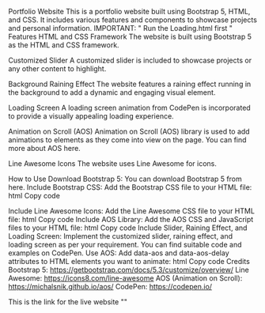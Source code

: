 Portfolio Website This is a portfolio website built using Bootstrap 5, HTML, and CSS. It includes various features and components to showcase projects and personal information. IMPORTANT: " Run the Loading.html first " Features HTML and CSS Framework The website is built using Bootstrap 5 as the HTML and CSS framework.

Customized Slider A customized slider is included to showcase projects or any other content to highlight.

Background Raining Effect The website features a raining effect running in the background to add a dynamic and engaging visual element.

Loading Screen A loading screen animation from CodePen is incorporated to provide a visually appealing loading experience.

Animation on Scroll (AOS) Animation on Scroll (AOS) library is used to add animations to elements as they come into view on the page. You can find more about AOS here.

Line Awesome Icons The website uses Line Awesome for icons.

How to Use Download Bootstrap 5: You can download Bootstrap 5 from here. Include Bootstrap CSS: Add the Bootstrap CSS file to your HTML file: html Copy code

Include Line Awesome Icons: Add the Line Awesome CSS file to your HTML file: html Copy code Include AOS Library: Add the AOS CSS and JavaScript files to your HTML file: html Copy code <script src="https://cdnjs.cloudflare.com/ajax/libs/aos/2.3.4/aos.js"></script> Include Slider, Raining Effect, and Loading Screen: Implement the customized slider, raining effect, and loading screen as per your requirement. You can find suitable code and examples on CodePen. Use AOS: Add data-aos and data-aos-delay attributes to HTML elements you want to animate: html Copy code
Credits Bootstrap 5: https://getbootstrap.com/docs/5.3/customize/overview/ Line Awesome: https://icons8.com/line-awesome AOS (Animation on Scroll): https://michalsnik.github.io/aos/ CodePen: https://codepen.io/


This is the link for the live website ""
